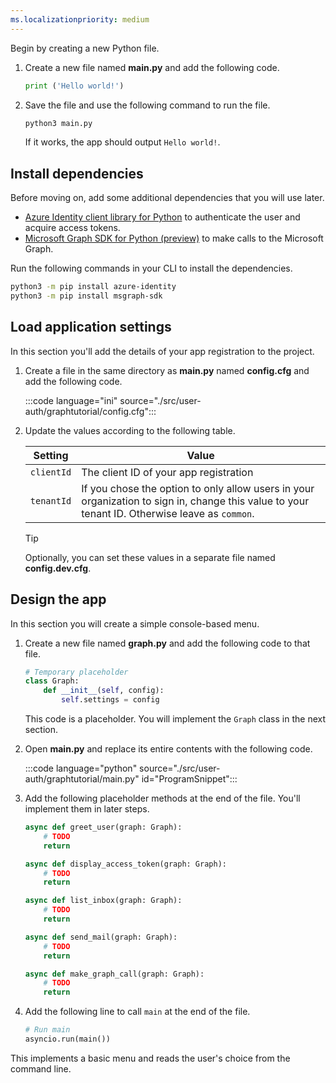 ```yaml
---
ms.localizationpriority: medium
---
```


<!-- markdownlint-disable MD002 MD041 -->

Begin by creating a new Python file.

1. Create a new file named **main.py** and add the following code.

    ```python
    print ('Hello world!')
    ```

1. Save the file and use the following command to run the file.

    ```bash
    python3 main.py
    ```

    If it works, the app should output `Hello world!`.

## Install dependencies

Before moving on, add some additional dependencies that you will use later.

- [Azure Identity client library for Python](https://github.com/Azure/azure-sdk-for-python/tree/main/sdk/identity/azure-identity) to authenticate the user and acquire access tokens.
- [Microsoft Graph SDK for Python (preview)](https://github.com/microsoftgraph/msgraph-sdk-python) to make calls to the Microsoft Graph.

Run the following commands in your CLI to install the dependencies.

```bash
python3 -m pip install azure-identity
python3 -m pip install msgraph-sdk
```

## Load application settings

In this section you'll add the details of your app registration to the project.

1. Create a file in the same directory as **main.py** named **config.cfg** and add the following code.

    :::code language="ini" source="./src/user-auth/graphtutorial/config.cfg":::

1. Update the values according to the following table.

    | Setting | Value |
    |---------|-------|
    | `clientId` | The client ID of your app registration |
    | `tenantId` | If you chose the option to only allow users in your organization to sign in, change this value to your tenant ID. Otherwise leave as `common`. |

    > [!TIP]
    > Optionally, you can set these values in a separate file named **config.dev.cfg**.

## Design the app

In this section you will create a simple console-based menu.

1. Create a new file named **graph.py** and add the following code to that file.

    ```python
    # Temporary placeholder
    class Graph:
        def __init__(self, config):
            self.settings = config
    ```

    This code is a placeholder. You will implement the `Graph` class in the next section.

1. Open **main.py** and replace its entire contents with the following code.

    :::code language="python" source="./src/user-auth/graphtutorial/main.py" id="ProgramSnippet":::

1. Add the following placeholder methods at the end of the file. You'll implement them in later steps.

    ```python
    async def greet_user(graph: Graph):
        # TODO
        return

    async def display_access_token(graph: Graph):
        # TODO
        return

    async def list_inbox(graph: Graph):
        # TODO
        return

    async def send_mail(graph: Graph):
        # TODO
        return

    async def make_graph_call(graph: Graph):
        # TODO
        return
    ```

1. Add the following line to call `main` at the end of the file.

    ```python
    # Run main
    asyncio.run(main())
    ```

This implements a basic menu and reads the user's choice from the command line.
